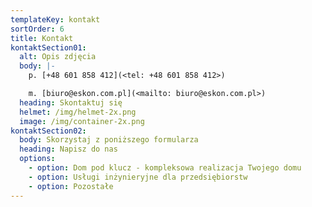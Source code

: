 ```yaml
---
templateKey: kontakt
sortOrder: 6
title: Kontakt
kontaktSection01:
  alt: Opis zdjęcia
  body: |-
    p. [+48 601 858 412](<tel: +48 601 858 412>)

    m. [biuro@eskon.com.pl](<mailto: biuro@eskon.com.pl>)
  heading: Skontaktuj się
  helmet: /img/helmet-2x.png
  image: /img/container-2x.png
kontaktSection02:
  body: Skorzystaj z poniższego formularza
  heading: Napisz do nas
  options:
    - option: Dom pod klucz - kompleksowa realizacja Twojego domu
    - option: Usługi inżynieryjne dla przedsiębiorstw
    - option: Pozostałe
---
```

